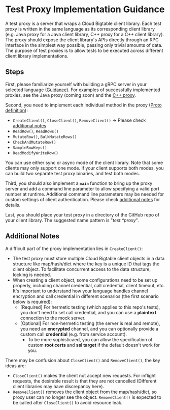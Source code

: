 # Test Proxy Implementation Guidance

A test proxy is a server that wraps a Cloud Bigtable client library.
Each test proxy is written in the same language as its corresponding client library
(e.g. Java proxy for a Java client library, C++ proxy for a C++ client library).
The proxy should expose the client library's APIs directly through
an RPC interface in the simplest way possible, passing only trivial amounts of data.
The purpose of test proxies is to allow tests to be executed across different client library implementations.

## Steps

First, please familiarize yourself with building a gRPC server in your selected language
([Guidance](https://grpc.io/docs/languages/)). For examples of successfully implemented proxies,
see the Java proxy (coming soon) and the
[C++ proxy](https://github.com/dbolduc/google-cloud-cpp/tree/cbt-test-proxy-dev-flattened/google/cloud/bigtable/cbt_test_proxy).

Second, you need to implement each individual method in the proxy
([Proto definition](https://github.com/googleapis/cloud-bigtable-clients-test/blob/main/testproxypb/v2_test_proxy.proto)):

*   `CreateClient()`, `CloseClient()`, `RemoveClient()` -> Please check
    [additional notes](#additional-notes)
*   `ReadRow()`, `ReadRows()`
*   `MutateRow()`, `BulkMutateRows()`
*   `CheckAndMutateRow()`
*   `SampleRowKeys()`
*   `ReadModifyWriteRow()`

You can use either sync or async mode of the client library. Note that some clients may only support one mode.
If your client supports both modes, you can build two separate test proxy binaries, and test both modes.

Third, you should also implement a **`main`** function to bring up the proxy
server and add a command line parameter to allow specifying a valid port number
at runtime. Additional command line parameters may be needed for custom settings
of client authentication. Please check [additional notes](#additional-notes) for
details.

Last, you should place your test proxy in a directory of the GitHub repo of your
client library. The suggested name pattern is \"*test.\*proxy*\".

## Additional Notes

A difficult part of the proxy implementation lies in `CreateClient()`:

*   The test proxy must store multiple Cloud Bigtable client objects in a data
    structure like map/hash/dict where the key is a unique ID that tags the
    client object. To facilitate concurrent access to the data structure,
    locking is needed.
*   When creating a client object, some configurations need to be set up
    properly, including channel credential, call credential, client timeout,
    etc. It's important to understand how your language handles channel
    encryption and call credential in different scenarios (the first scenario
    below is required):
    *   [Required] For hermetic testing (which applies to this repo's tests),
        you don't need to set call credential, and you can use a **plaintext**
        connection to the mock server.
    *   [Optional] For non-hermetic testing (the server is real and remote), you
        need an **encrypted** channel, and you can optionally provide a custom
        call **credential** (e.g. from service account).
        *   To be more sophisticaed, you can allow the specification of custom
            **root certs** and **ssl target** if the default doesn't work for
            you.

There may be confusion about `CloseClient()` and `RemoveClient()`, the key ideas
are:

*   `CloseClient()` makes the client not accept new requests. For inflight
    requests, the desirable result is that they are not cancelled (Different
    client libraries may have discrepancy here).
*   `RemoveClient()` removes the client object from the map/hash/dict, so proxy
    user can no longer see the object. `RemoveClient()` is expected to be called
    after `CloseClient()` to avoid resource leak.

